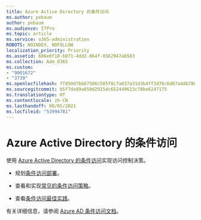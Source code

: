 ```yaml
---
title: Azure Active Directory 的条件访问
ms.author: pebaum
author: pebaum
ms.audience: ITPro
ms.topic: article
ms.service: o365-administration
ROBOTS: NOINDEX, NOFOLLOW
localization_priority: Priority
ms.assetid: 686e8f18-b871-4dd2-864f-8562947ab583
ms.collection: Adm_O365
ms.custom:
- "9001672"
- "3739"
ms.openlocfilehash: ff850d7bb87506c585f0c7a837a31d3b4ff3d76c6d67a4d6788c2b27c9f0a6c8
ms.sourcegitcommit: b5f7da89a650d2915dc652449623c78be6247175
ms.translationtype: HT
ms.contentlocale: zh-CN
ms.lasthandoff: 08/05/2021
ms.locfileid: "53994781"
---
```

# <a name="conditional-access-with-azure-active-directory"></a>Azure Active Directory 的条件访问

使用 [Azure Active Directory 的条件访问](https://docs.microsoft.com/azure/active-directory/conditional-access/overview)实现访问控制决策。

- 规划[条件访问部署](https://docs.microsoft.com/azure/active-directory/conditional-access/plan-conditional-access)。 

- 查看和实现[常见的条件访问策略](https://docs.microsoft.com/azure/active-directory/conditional-access/concept-conditional-access-policy-common)。

- 查看[条件访问最佳实践](https://docs.microsoft.com/azure/active-directory/conditional-access/best-practices)。

有关详细信息，请参阅 [Azure AD 条件访问文档](https://docs.microsoft.com/azure/active-directory/conditional-access/)。
